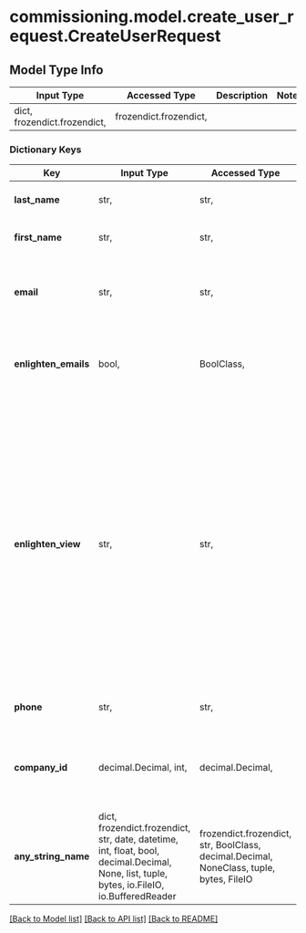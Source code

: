 # commissioning.model.create_user_request.CreateUserRequest

## Model Type Info
Input Type | Accessed Type | Description | Notes
------------ | ------------- | ------------- | -------------
dict, frozendict.frozendict,  | frozendict.frozendict,  |  | 

### Dictionary Keys
Key | Input Type | Accessed Type | Description | Notes
------------ | ------------- | ------------- | ------------- | -------------
**last_name** | str,  | str,  | User&#x27;s last name. Required. | 
**first_name** | str,  | str,  | User&#x27;s first name. Required. | 
**email** | str,  | str,  | Email address of the user. Must be unique within Enlighten. Required. | 
**enlighten_emails** | bool,  | BoolClass,  | Whether the user receives automated emails from Enlighten. Default false. | [optional] 
**enlighten_view** | str,  | str,  | Which view of Enlighten the user has. Options &#x27;my&#x27; for MyEnlighten, &#x27;manager&#x27; for Enlighten Manager. Default &#x27;my&#x27;. Users who do not belong to companies should be set to &#x27;my&#x27;. You must have an agreement with Enphase Energy to set a user to &#x27;manager&#x27;. Company ID is required when enlighten_view is &#x27;manager&#x27;. | [optional] 
**phone** | str,  | str,  | Telephone number of the user. Optional. | [optional] 
**company_id** | decimal.Decimal, int,  | decimal.Decimal,  | Enlighten-generated ID of the company to which the user belongs, if any. | [optional] 
**any_string_name** | dict, frozendict.frozendict, str, date, datetime, int, float, bool, decimal.Decimal, None, list, tuple, bytes, io.FileIO, io.BufferedReader | frozendict.frozendict, str, BoolClass, decimal.Decimal, NoneClass, tuple, bytes, FileIO | any string name can be used but the value must be the correct type | [optional]

[[Back to Model list]](../../README.md#documentation-for-models) [[Back to API list]](../../README.md#documentation-for-api-endpoints) [[Back to README]](../../README.md)

